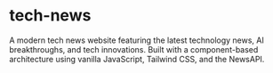 # tech-news
A modern tech news website featuring the latest technology news, AI breakthroughs, and tech innovations. Built with a component-based architecture using vanilla JavaScript, Tailwind CSS, and the NewsAPI.
